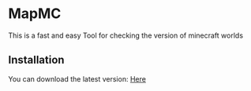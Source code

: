 # MapMC
This is a fast and easy Tool for checking the version of minecraft worlds
## Installation
You can download the latest version: [Here](https://github.com/TheTwoBoom/MapMC/releases)
